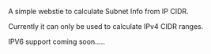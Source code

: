 A simple webstie to calculate Subnet Info from IP CIDR.

Currently  it can only be used to calculate IPv4 CIDR ranges.

IPV6 support coming soon.....
